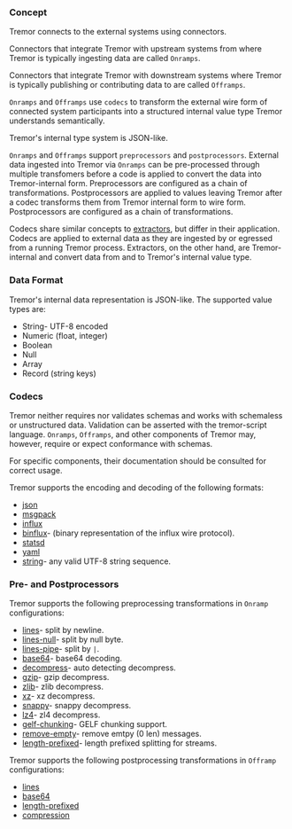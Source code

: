 ### Concept

Tremor connects to the external systems using connectors.

Connectors that integrate Tremor with upstream systems from where Tremor is typically ingesting data are called `Onramps`.

Connectors that integrate Tremor with downstream systems where Tremor is typically publishing or contributing data to are called `Offramps`.

`Onramps` and `Offramps` use `codecs` to transform the external wire form of connected system participants into a structured internal value type Tremor understands semantically.

Tremor's internal type system is JSON-like.

`Onramps` and `Offramps` support `preprocessors` and `postprocessors`. External data ingested into Tremor via `Onramps` can be pre-processed through multiple transfomers before a code is applied to convert the data into Tremor-internal form. Preprocessors are configured as a chain of transformations. Postprocessors
are applied to values leaving Tremor after a codec transforms them from Tremor internal form to wire form. Postprocessors are configured as a chain of transformations.

Codecs share similar concepts to [extractors](/docs/extractors/overview), but differ in their application. Codecs are applied to external data as they are ingested by or egressed from a running Tremor process.
Extractors, on the other hand, are Tremor-internal and convert data from and to Tremor's internal value type.

### Data Format

Tremor's internal data representation is JSON-like. The supported value types are:

* String- UTF-8 encoded
* Numeric (float, integer)
* Boolean
* Null
* Array
* Record (string keys)

### Codecs

Tremor neither requires nor validates schemas and works with schemaless or unstructured data. Validation can be asserted with the tremor-script language. `Onramps`, `Offramps`, and other components of Tremor may, however, require or expect conformance with schemas.

For specific components, their documentation should be consulted for correct usage.

Tremor supports the encoding and decoding of the following formats:

* [json](/docs/connectors/codecs#json)
* [msgpack](/docs/connectors/codecs#msgpack)
* [influx](/docs/connectors/codecs#influx)
* [binflux](/docs/connectors/codecs#binflux)- (binary representation of the influx wire protocol).
* [statsd](/docs/connectors/codecs#statsd)
* [yaml](/docs/connectors/codecs#yaml)
* [string](/docs/connectors/codecs#string)- any valid UTF-8 string sequence.

<h3 class="section-head" id="h-concept"><a href="#h-codecs"></a>Pre- and Postprocessors</h3>

Tremor supports the following preprocessing transformations in `Onramp` configurations:

* [lines](/docs/connectors/preprocessors/#lines)- split by newline.
* [lines-null](/docs/connectors/preprocessors/#lines-null)- split by null byte.
* [lines-pipe](/docs/connectors/preprocessors/#lines-pipe)- split by `|`.
* [base64](/docs/connectors/preprocessors/#base64)- base64 decoding.
* [decompress](/docs/connectors/preprocessors/#decompress)- auto detecting decompress.
* [gzip](/docs/connectors/preprocessors/#gzip)- gzip decompress.
* [zlib](/docs/connectors/preprocessors/#zlib)- zlib decompress.
* [xz](/docs/connectors/preprocessors/#xz)- xz decompress.
* [snappy](/docs/connectors/preprocessors/#snappy)- snappy decompress.
* [lz4](/docs/connectors/preprocessors/#lz4)- zl4 decompress.
* [gelf-chunking](/docs/connectors/preprocessors/#gelf-chunking)- GELF chunking support.
* [remove-empty](/docs/connectors/preprocessors/#remove-empty)- remove emtpy (0 len) messages.
* [length-prefixed](/docs/connectors/preprocessors#length-prefixed)- length prefixed splitting for streams.

Tremor supports the following postprocessing transformations in `Offramp` configurations:

* [lines](/docs/connectors/postprocessors/#lines)
* [base64](/docs/connectors/postprocessors/#base64)
* [length-prefixed](/docs/connectors/postprocessors#length-prefixed)
* [compression](/docs/connectors/postprocessors/#compression)
